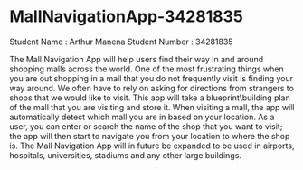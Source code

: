 # MallNavigationApp-34281835
Student Name : Arthur Manena
Student Number : 34281835

The Mall Navigation App will help users find their way in and around shopping malls across
the world. One of the most frustrating things when you are out shopping in a mall that you do
not frequently visit is finding your way around. We often have to rely on asking for directions
from strangers to shops that we would like to visit. This app will take a blueprint\building plan
of the mall that you are visiting and store it. When visiting a mall, the app will automatically
detect which mall you are in based on your location. As a user, you can enter or search the
name of the shop that you want to visit; the app will then start to navigate you from your
location to where the shop is. The Mall Navigation App will in future be expanded to be used
in airports, hospitals, universities, stadiums and any other large buildings.
